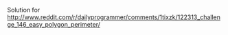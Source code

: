 Solution for http://www.reddit.com/r/dailyprogrammer/comments/1tixzk/122313_challenge_146_easy_polygon_perimeter/
